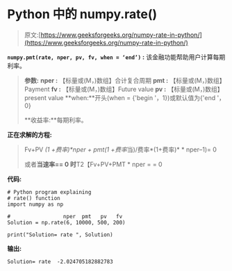# Python 中的 numpy.rate()

> 原文:[https://www.geeksforgeeks.org/numpy-rate-in-python/](https://www.geeksforgeeks.org/numpy-rate-in-python/)

**`numpy.pmt(rate, nper, pv, fv, when = ‘end’)` :** 该金融功能帮助用户计算每期利率。

> **参数:**
> **nper :** 【标量或(M，)数组】合计复合周期
> **pmt :** 【标量或(M，)数组】Payment
> **fv :** 【标量或(M，)数组】Future value
> **pv :** 【标量或(M，)数组】present value
> **when:**开头(when = {'begin '，1})或默认值为{'end '，0}
> 
> **收益率:**每期利率。

**正在求解的方程:**

> Fv+PV *(1 +费率)**nper + pmt*(1 +费率*当)/费率*(1+费率)* * nper–1)= 0
> 
> 或者**当速率== 0 时**T2【Fv+PV+PMT * nper = = 0

**代码:**

```
# Python program explaining 
# rate() function 
import numpy as np 

#                 nper  pmt   pv   fv 
Solution = np.rate(6, 10000, 500, 200) 

print("Solution= rate ", Solution) 
```

**输出:**

```
Solution= rate  -2.024705182882783
```